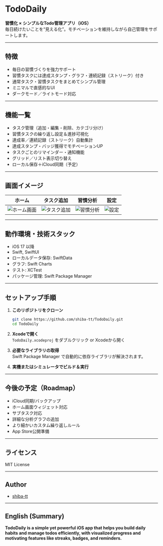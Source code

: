 # TodoDaily

**習慣化 × シンプルなTodo管理アプリ（iOS）**  
毎日続けたいことを“見える化”。モチベーションを維持しながら自己管理をサポートします。

---

## 特徴

- 毎日の習慣づくりを強力サポート
- 習慣タスクには達成スタンプ・グラフ・連続記録（ストリーク）付き
- 通常タスク・習慣タスクをまとめてシンプル管理
- ミニマルで直感的なUI  
- ダークモード／ライトモード対応

---

## 機能一覧

- タスク管理（追加・編集・削除、カテゴリ分け）
- 習慣タスクの繰り返し設定＆進捗可視化
- 達成率／連続記録（ストリーク）自動集計
- 達成スタンプ・バッジ獲得でモチベーションUP
- タスクごとのリマインダー・通知機能
- グリッド／リスト表示切り替え
- ローカル保存＋iCloud同期（予定）

---

## 画面イメージ

| ホーム | タスク追加 | 習慣分析 | 設定 |
|:---:|:---:|:---:|:---:|
| ![ホーム画面](ワイヤーフレーム_ホーム画面.png) | ![タスク追加](ワイヤーフレーム_タスク追加・編集画面.png) | ![習慣分析](ワイヤーフレーム_習慣（記録・分析）画面.png) | ![設定](ワイヤーフレーム_設定画面.png) |

---

## 動作環境・技術スタック

- iOS 17 以降
- Swift, SwiftUI
- ローカルデータ保存: SwiftData
- グラフ: Swift Charts
- テスト: XCTest
- パッケージ管理: Swift Package Manager

---

## セットアップ手順

1. **このリポジトリをクローン**
   ```sh
   git clone https://github.com/shiba-tt/TodoDaily.git
   cd TodoDaily
   ```

2. **Xcodeで開く**  
   `TodoDaily.xcodeproj` をダブルクリック or Xcodeから開く

3. **必要なライブラリの取得**  
   Swift Package Manager で自動的に依存ライブラリが解決されます。

4. **実機またはシミュレータでビルド＆実行**

---

## 今後の予定（Roadmap）

- iCloud同期/バックアップ
- ホーム画面ウィジェット対応
- サブタスク対応
- 詳細な分析グラフの追加
- より細かいカスタム繰り返しルール
- App Store公開準備

---

## ライセンス

MIT License

---

## Author

- [shiba-tt](https://github.com/shiba-tt)

---

## English (Summary)

**TodoDaily is a simple yet powerful iOS app that helps you build daily habits and manage todos efficiently, with visualized progress and motivating features like streaks, badges, and reminders.**


